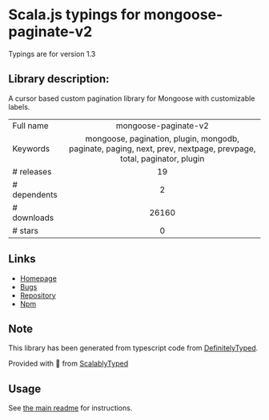 
# Scala.js typings for mongoose-paginate-v2

Typings are for version 1.3

## Library description:
A cursor based custom pagination library for Mongoose with customizable labels.

|                    |                 |
| ------------------ | :-------------: |
| Full name          | mongoose-paginate-v2 |
| Keywords           | mongoose, pagination, plugin, mongodb, paginate, paging, next, prev, nextpage, prevpage, total, paginator, plugin |
| # releases         | 19 |
| # dependents       | 2 |
| # downloads        | 26160 |
| # stars            | 0 |

## Links
- [Homepage](https://github.com/WebGangster/mongoose-paginate-v2#readme)
- [Bugs](https://github.com/WebGangster/mongoose-paginate-v2/issues)
- [Repository](https://github.com/WebGangster/mongoose-paginate-v2)
- [Npm](https://www.npmjs.com/package/mongoose-paginate-v2)
    


## Note
This library has been generated from typescript code from [DefinitelyTyped](https://definitelytyped.org).

Provided with :purple_heart: from [ScalablyTyped](https://github.com/oyvindberg/ScalablyTyped)

## Usage
See [the main readme](../../readme.md) for instructions.


